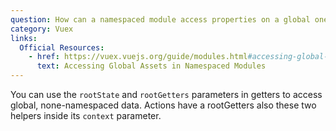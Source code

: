 ```yaml
---
question: How can a namespaced module access properties on a global one and vice versa?
category: Vuex
links:
  Official Resources:
    - href: https://vuex.vuejs.org/guide/modules.html#accessing-global-assets-in-namespaced-modules
      text: Accessing Global Assets in Namespaced Modules
---
```


You can use the `rootState` and `rootGetters` parameters in getters to access global, none-namespaced data. Actions have a rootGetters also these two helpers inside its `context` parameter.
